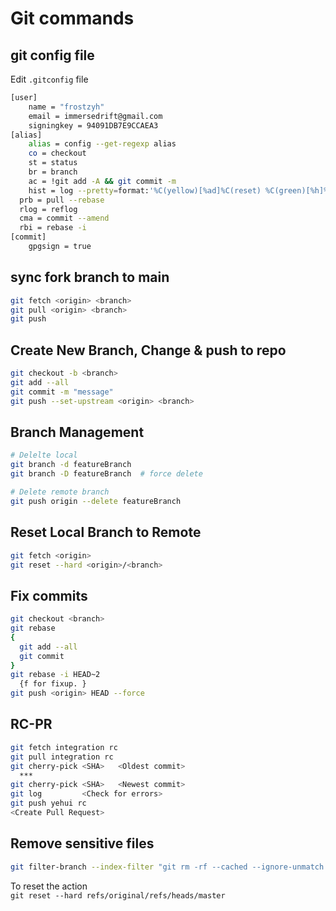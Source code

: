 # Git commands

## git config file

Edit `.gitconfig` file

```bash
[user]
	name = "frostzyh"
	email = immersedrift@gmail.com
	signingkey = 94091DB7E9CCAEA3
[alias]
	alias = config --get-regexp alias
	co = checkout
	st = status
	br = branch
	ac = !git add -A && git commit -m
	hist = log --pretty=format:'%C(yellow)[%ad]%C(reset) %C(green)[%h]%C(reset) | %C(red)%s %C(bold red)%C(reset) %C(blue)%d%C(reset)' --graph --date=short
  prb = pull --rebase
  rlog = reflog
  cma = commit --amend
  rbi = rebase -i
[commit]
	gpgsign = true
```

## sync fork branch to main

```bash
git fetch <origin> <branch>
git pull <origin> <branch>
git push
```

## Create New Branch, Change & push to repo

```bash
git checkout -b <branch>
git add --all
git commit -m "message"
git push --set-upstream <origin> <branch>
```

## Branch Management

```bash
# Delelte local
git branch -d featureBranch
git branch -D featureBranch  # force delete

# Delete remote branch
git push origin --delete featureBranch
```

## Reset Local Branch to Remote

```bash
git fetch <origin>
git reset --hard <origin>/<branch>
```

## Fix commits

```bash
git checkout <branch>
git rebase
{
  git add --all
  git commit
}
git rebase -i HEAD~2
  {f for fixup. }
git push <origin> HEAD --force
```

## RC-PR

```bash
git fetch integration rc
git pull integration rc
git cherry-pick <SHA>   <Oldest commit>
  ***
git cherry-pick <SHA>   <Newest commit>
git log         <Check for errors>
git push yehui rc
<Create Pull Request>
```

## Remove sensitive files

```bash
git filter-branch --index-filter "git rm -rf --cached --ignore-unmatch path_to_file" HEAD
```

To reset the action  
`git reset --hard refs/original/refs/heads/master`
